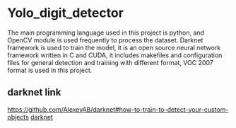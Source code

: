 # Yolo_digit_detector
The main programming language used in this project is python, and OpenCV module is used frequently to process the dataset. Darknet framework is used to train the model, it is an open source neural network framework written in C and CUDA, it includes makefiles and configuration files for general detection and training with different format, VOC 2007 format is used in this project.

darknet link
----
https://github.com/AlexeyAB/darknet#how-to-train-to-detect-your-custom-objects
[darknet](https://github.com/AlexeyAB/darknet#how-to-train-to-detect-your-custom-objects)  
